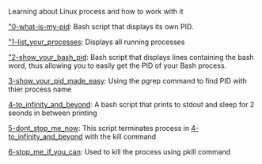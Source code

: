 Learning about Linux process and how to work with it

["0-what-is-my-pid](./0-what-is-my-pid): Bash script that displays its own PID.

["1-list_your_processes](./1-list_your_processes): Displays all running processes

["2-show_your_bash_pid](./2-show_your_bash_pid): Bash script that displays lines containing the bash word, thus allowing you to easily get the PID of your Bash process.

[3-show_your_pid_made_easy](./3-show_your_bash_pid_made_easy): Using the pgrep command to find PID with thier process name

[4-to_infinity_and_beyond](./4-to_infinity_and_beyond): A bash script that prints to stdout and sleep for 2 seonds in between printing

[5-dont_stop_me_now](./5-dont_stop_me_now): This script terminates process in [4-to_infinity_and_beyond](./4-to_infinity_and_beyond) with the kill command

[6-stop_me_if_you_can](./6-stop_me_if_you_can): Used to kill the process using pkill command